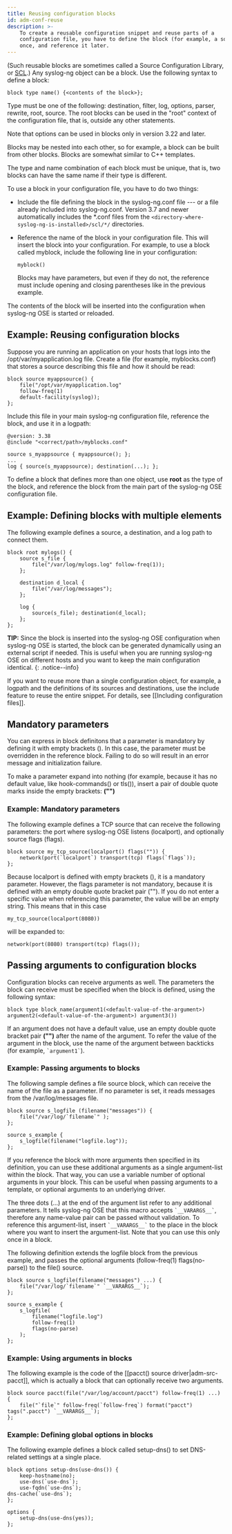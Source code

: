 ```yaml
---
title: Reusing configuration blocks
id: adm-conf-reuse
description: >-
    To create a reusable configuration snippet and reuse parts of a
    configuration file, you have to define the block (for example, a source)
    once, and reference it later.
---
```


(Such reusable blocks are sometimes called a Source Configuration Library, or
[SCL](https://www.syslog-ng.com/community/b/blog/posts/creating-your-first-block-for-the-syslog-ng-configuration-library-scl).)
Any syslog-ng object can be a block. Use the following syntax to define
a block:

```config
block type name() {<contents of the block>};
```

Type must be one of the following: destination, filter, log, options,
parser, rewrite, root, source. The root blocks can be used in the
"root" context of the configuration file, that is, outside any other
statements.

Note that options can be used in blocks only in version 3.22 and later.

Blocks may be nested into each other, so for example, a block can be
built from other blocks. Blocks are somewhat similar to C++ templates.

The type and name combination of each block must be unique, that is, two
blocks can have the same name if their type is different.

To use a block in your configuration file, you have to do two things:

- Include the file defining the block in the syslog-ng.conf file ---
    or a file already included into syslog-ng.conf. Version 3.7 and
    newer automatically includes the *.conf files from the
    `<directory-where-syslog-ng-is-installed>/scl/*/` directories.

- Reference the name of the block in your configuration file. This
    will insert the block into your configuration. For example, to use a
    block called myblock, include the following line in your
    configuration:

    ```config
    myblock()
    ```

    Blocks may have parameters, but even if they do not, the reference
    must include opening and closing parentheses like in the previous
    example.

The contents of the block will be inserted into the configuration when
syslog-ng OSE is started or reloaded.

## Example: Reusing configuration blocks

Suppose you are running an application on your hosts that logs into the
/opt/var/myapplication.log file. Create a file (for example,
myblocks.conf) that stores a source describing this file and how it
should be read:

```config
block source myappsource() {
    file("/opt/var/myapplication.log" 
    follow-freq(1) 
    default-facility(syslog));
};
```

Include this file in your main syslog-ng configuration file, reference
the block, and use it in a logpath:

```config
@version: 3.38
@include "<correct/path>/myblocks.conf"

source s_myappsource { myappsource(); };
...
log { source(s_myappsource); destination(...); };
```

To define a block that defines more than one object, use **root** as the
type of the block, and reference the block from the main part of the
syslog-ng OSE configuration file.

## Example: Defining blocks with multiple elements

The following example defines a source, a destination, and a log path to
connect them.

```config
block root mylogs() {
    source s_file {
        file("/var/log/mylogs.log" follow-freq(1));
    };

    destination d_local {
        file("/var/log/messages");
    };

    log {
        source(s_file); destination(d_local);
    };
};
```

**TIP:** Since the block is inserted into the syslog-ng OSE configuration
when syslog-ng OSE is started, the block can be generated dynamically
using an external script if needed. This is useful when you are running
syslog-ng OSE on different hosts and you want to keep the main
configuration identical.
{: .notice--info}

If you want to reuse more than a single configuration object, for
example, a logpath and the definitions of its sources and destinations,
use the include feature to reuse the entire snippet. For details, see
[[Including configuration files]].  

## Mandatory parameters

You can express in block definitons that a parameter is mandatory by
defining it with empty brackets (). In this case, the parameter must be
overridden in the reference block. Failing to do so will result in an
error message and initialization failure.

To make a parameter expand into nothing (for example, because it has no
default value, like hook-commands() or tls()), insert a pair of double
quote marks inside the empty brackets: **("")**

### Example: Mandatory parameters

The following example defines a TCP source that can receive the
following parameters: the port where syslog-ng OSE listens (localport),
and optionally source flags (flags).

```config
block source my_tcp_source(localport() flags("")) {
    network(port(`localport`) transport(tcp) flags(`flags`));
};
```

Because localport is defined with empty brackets (), it is a mandatory
parameter. However, the flags parameter is not mandatory, because it is
defined with an empty double quote bracket pair (""). If you do not
enter a specific value when referencing this parameter, the value will
be an empty string. This means that in this case

```config
my_tcp_source(localport(8080))
```

will be expanded to:

```config
network(port(8080) transport(tcp) flags());
```

## Passing arguments to configuration blocks

Configuration blocks can receive arguments as well. The parameters the
block can receive must be specified when the block is defined, using the
following syntax:

```config
block type block_name(argument1(<default-value-of-the-argument>) 
argument2(<default-value-of-the-argument>) argument3())
```

If an argument does not have a default value, use an empty double quote
bracket pair **("")** after the name of the argument. To refer the
value of the argument in the block, use the name of the argument between
backticks (for example, `` `argument1` ``).

### Example: Passing arguments to blocks

The following sample defines a file source block, which can receive the
name of the file as a parameter. If no parameter is set, it reads
messages from the /var/log/messages file.

```config
block source s_logfile (filename("messages")) {
    file("/var/log/`filename`" );
};

source s_example {
    s_logfile(filename("logfile.log"));
};
```

If you reference the block with more arguments then specified in its
definition, you can use these additional arguments as a single
argument-list within the block. That way, you can use a variable number
of optional arguments in your block. This can be useful when passing
arguments to a template, or optional arguments to an underlying driver.

The three dots (...) at the end of the argument list refer to any
additional parameters. It tells syslog-ng OSE that this macro accepts
`` `__VARARGS__` ``, therefore any name-value pair can be passed without
validation. To reference this argument-list, insert
`` `__VARARGS__` `` to the place in the block where you want to
insert the argument-list. Note that you can use this only once in a
block.

The following definition extends the logfile block from the previous
example, and passes the optional arguments (follow-freq(1)
flags(no-parse)) to the file() source.

```config
block source s_logfile(filename("messages") ...) {
    file("/var/log/`filename`" `__VARARGS__`);
};

source s_example {
    s_logfile(
        filename("logfile.log")
        follow-freq(1)
        flags(no-parse)
    );
};
```

### Example: Using arguments in blocks

The following example is the code of the
[[pacct() source driver|adm-src-pacct]], which is actually a block that
can optionally receive two arguments.

```config
block source pacct(file("/var/log/account/pacct") follow-freq(1) ...) {
    file("`file`" follow-freq(`follow-freq`) format("pacct") tags(".pacct") `__VARARGS__`);
};
```

### Example: Defining global options in blocks

The following example defines a block called setup-dns() to set
DNS-related settings at a single place.

```config
block options setup-dns(use-dns()) {
    keep-hostname(no);
    use-dns(`use-dns`);
    use-fqdn(`use-dns`);
dns-cache(`use-dns`);
};

options {
    setup-dns(use-dns(yes));
};
```
